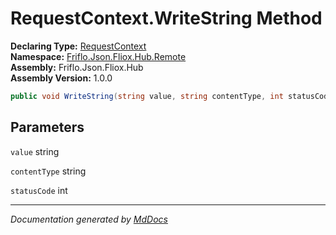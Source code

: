 ﻿<!--  
  <auto-generated>   
    The contents of this file were generated by a tool.  
    Changes to this file may be list if the file is regenerated  
  </auto-generated>   
-->

# RequestContext.WriteString Method

**Declaring Type:** [RequestContext](../index.md)  
**Namespace:** [Friflo.Json.Fliox.Hub.Remote](../../index.md)  
**Assembly:** Friflo.Json.Fliox.Hub  
**Assembly Version:** 1.0.0

```csharp
public void WriteString(string value, string contentType, int statusCode);
```

## Parameters

`value`  string

`contentType`  string

`statusCode`  int

___

*Documentation generated by [MdDocs](https://github.com/ap0llo/mddocs)*
